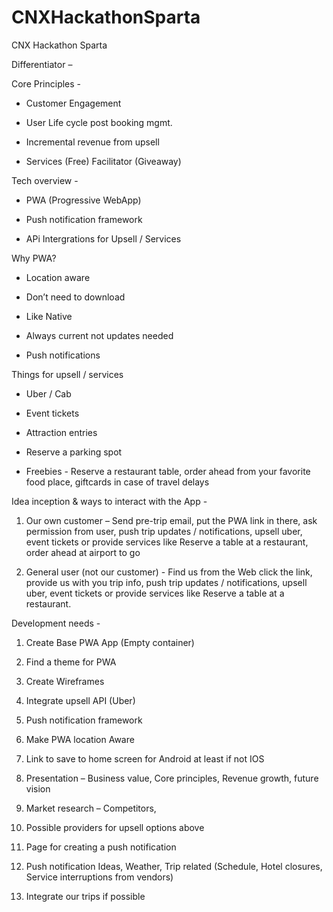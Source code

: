 # CNXHackathonSparta
CNX Hackathon Sparta

Differentiator –

Core Principles -

* Customer Engagement

* User Life cycle post booking mgmt.

* Incremental revenue from upsell

* Services (Free) Facilitator (Giveaway)

Tech overview -

* PWA (Progressive WebApp)

* Push notification framework

* APi Intergrations for Upsell / Services

Why PWA?

* Location aware

* Don’t need to download

* Like Native

* Always current not updates needed

* Push notifications

Things for upsell / services

* Uber / Cab

* Event tickets

* Attraction entries

* Reserve a parking spot

* Freebies - Reserve a restaurant table, order ahead from your favorite food place, giftcards in case of travel delays

Idea inception & ways to interact with the App -

1. Our own customer – Send pre-trip email, put the PWA link in there, ask permission from user, push trip updates / notifications, upsell uber, event tickets or provide services like Reserve a table at a restaurant, order ahead at airport to go

2. General user (not our customer) - Find us from the Web click the link, provide us with you trip info, push trip updates / notifications, upsell uber, event tickets or provide services like Reserve a table at a restaurant.

Development needs -

1) Create Base PWA App (Empty container)

2) Find a theme for PWA

3) Create Wireframes

4) Integrate upsell API (Uber)

5) Push notification framework

6) Make PWA location Aware

7) Link to save to home screen for Android at least if not IOS

8) Presentation – Business value, Core principles, Revenue growth, future vision

9) Market research – Competitors,

10) Possible providers for upsell options above

11) Page for creating a push notification

12) Push notification Ideas, Weather, Trip related (Schedule, Hotel closures, Service interruptions from vendors)

13) Integrate our trips if possible
